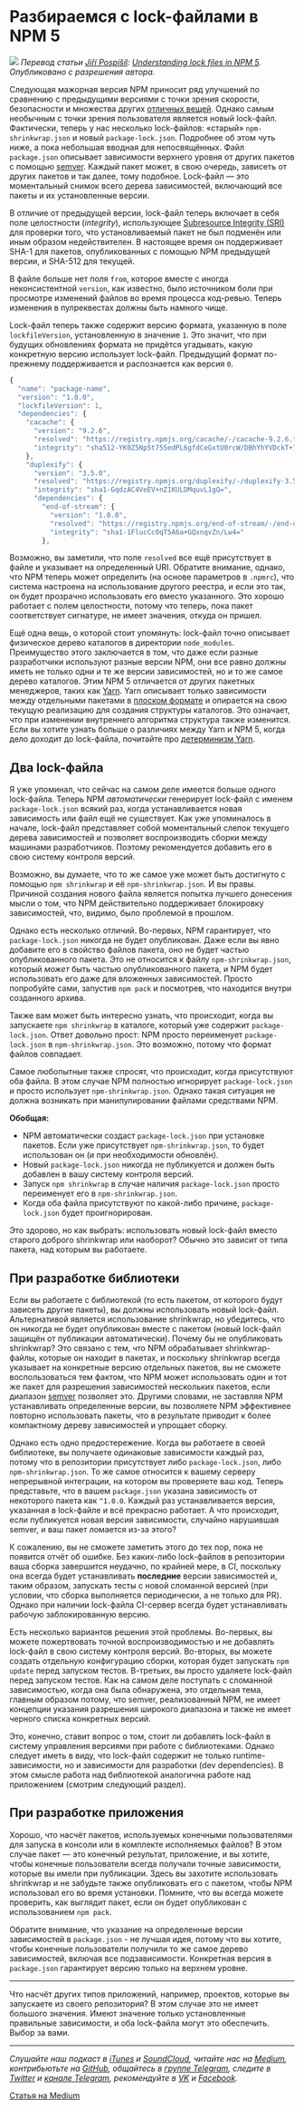 # Разбираемся с lock-файлами в NPM 5
![](https://cdn-images-1.medium.com/max/1600/1*Ol_Cbq4xAJLwHgZKgJFbZQ.png)
*Перевод статьи [Jiří Pospíšil](http://jpospisil.com/): [Understanding lock files in NPM 5](http://jpospisil.com/2017/06/02/understanding-lock-files-in-npm-5.html). Опубликовано с разрешения автора.*

Следующая мажорная версия NPM приносит ряд улучшений по сравнению с предыдущими версиями с точки зрения скорости, безопасности и множества других [отличных вещей](https://medium.com/devschacht/npm-5-is-now-npm-latest-9ef037c9f5f5). Однако самым необычным с точки зрения пользователя является новый lock-файл. Фактически, теперь у нас несколько lock-файлов: «старый» `npm-shrinkwrap.json` и новый `package-lock.json`. Подробнее об этом чуть ниже, а пока небольшая вводная для непосвящённых. Файл `package.json` описывает зависимости верхнего уровня от других пакетов с помощью [semver](http://semver.org/). Каждый пакет может, в свою очередь, зависеть от других пакетов и так далее, тому подобное. Lock-файл — это моментальный снимок всего дерева зависимостей, включающий все пакеты и их установленные версии.

В отличие от предыдущей версии, lock-файл теперь включает в себя поле целостности (*integrity*), использующее [Subresource Integrity (SRI)](https://w3c.github.io/webappsec-subresource-integrity/) для проверки того, что установливаемый пакет не был подменён или иным образом недействителен. В настоящее время он поддерживает SHA-1 для пакетов, опубликованных с помощью NPM предыдущей версии, и SHA-512 для текущей.

В файле больше нет поля `from`, которое вместе с иногда неконсистентной `version`, как известно, было источником боли при просмотре изменений файлов во время процесса код-ревью. Теперь изменения в пулреквестах должны быть намного чище.

Lock-файл теперь также содержит версию формата, указанную в поле `lockfileVersion`, установленную в значение `1`. Это значит, что при будущих обновлениях формата не придётся угадывать, какую конкретную версию использует lock-файл. Предыдущий формат по-прежнему поддерживается и распознается как версия `0`.

```javascript
{
  "name": "package-name",
  "version": "1.0.0",
  "lockfileVersion": 1,
  "dependencies": {
    "cacache": {
      "version": "9.2.6",
      "resolved": "https://registry.npmjs.org/cacache/-/cacache-9.2.6.tgz",
      "integrity": "sha512-YK0Z5Np5t755edPL6gfdCeGxtU0rcW/DBhYhYVDckT+7AFkCCtedf2zru5NRbBLFk6e7Agi/RaqTOAfiaipUfg=="
    },
    "duplexify": {
      "version": "3.5.0",
      "resolved": "https://registry.npmjs.org/duplexify/-/duplexify-3.5.0.tgz",
      "integrity": "sha1-GqdzAC4VeEV+nZ1KULDMquvL1gQ=",
      "dependencies": {
        "end-of-stream": {
          "version": "1.0.0",
          "resolved": "https://registry.npmjs.org/end-of-stream/-/end-of-stream-1.0.0.tgz",
          "integrity": "sha1-1FlucCc0qT5A6a+GQxnqvZn/Lw4="
        },
```

Возможно, вы заметили, что поле `resolved` все ещё присутствует в файле и указывает на определенный URI. Обратите внимание, однако, что NPM теперь может определить (на основе параметров в `.npmrc`), что система настроена на использование другого реестра, и если это так, он будет прозрачно использовать его вместо указанного. Это хорошо работает с полем целостности, потому что теперь, пока пакет соответствует сигнатуре, не имеет значения, откуда он пришел.

Ещё одна вещь, о которой стоит упомянуть: lock-файл точно описывает физическое дерево каталогов в директории `node_modules`. Преимущество этого заключается в том, что даже если разные разработчики используют разные версии NPM, они все равно должны иметь не только одни и те же версии зависимостей, но и то же самое дерево каталогов. Этим NPM 5 отличается от других пакетных менеджеров, таких как [Yarn](https://yarnpkg.com/en/). Yarn описывает только зависимости между отдельными пакетами в [плоском формате](https://github.com/yarnpkg/yarn/blob/46750b2bebd487fb2d2011b9c4b7646ec6e2d8a3/yarn.lock) и опирается на свою текущую реализацию для создания структуры каталогов. Это означает, что при изменении внутреннего алгоритма структура также изменится. Если вы хотите узнать больше о различиях между Yarn и NPM 5, когда дело доходит до lock-файла, почитайте про [детерминизм Yarn](https://yarnpkg.com/blog/2017/05/31/determinism/).

## Два lock-файла
Я уже упоминал, что сейчас на самом деле имеется больше одного lock-файла. Теперь NPM *автоматически* генерирует lock-файл с именем `package-lock.json` всякий раз, когда устанавливается новая зависимость или файл ещё не существует. Как уже упоминалось в начале, lock-файл представляет собой моментальный слепок текущего дерева зависимостей и позволяет воспроизводить сборки между машинами разработчиков. Поэтому рекомендуется добавить его в свою систему контроля версий.

Возможно, вы думаете, что то же самое уже может быть достигнуто с помощью `npm shrinkwrap` и её `npm-shrinkwrap.json`. И вы правы. Причиной создания нового файла является попытка лучшего донесения мысли о том, что NPM действительно поддерживает блокировку зависимостей, что, видимо, было проблемой в прошлом.

Однако есть несколько отличий. Во-первых, NPM гарантирует, что `package-lock.json` никогда не будет опубликован. Даже если вы явно добавите его в свойство файлов пакета, оно не будет частью опубликованного пакета. Это не относится к файлу `npm-shrinkwrap.json`, который *может* быть частью опубликованного пакета, и NPM будет использовать его даже для вложенных зависимостей. Просто попробуйте сами, запустив `npm pack` и посмотрев, что находится внутри созданного архива.

Также вам может быть интересно узнать, что происходит, когда вы запускаете `npm shrinkwrap` в каталоге, который уже содержит `package-lock.json`. Ответ довольно прост: NPM просто переименует `package-lock.json` в `npm-shrinkwrap.json`. Это возможно, потому что формат файлов совпадает.

Самое любопытные также спросят, что происходит, когда присутствуют оба файла. В этом случае NPM полностью игнорирует `package-lock.json` и просто использует `npm-shrinkwrap.json`. Однако такая ситуация не должна возникать при манипулировании файлами средствами NPM.

**Обобщая:**
* NPM автоматически создаст `package-lock.json` при установке пакетов. Если уже присутствует `npm-shrinkwrap.json`, то будет использован он (и при необходимости обновлён).
* Новый `package-lock.json` никогда не публикуется и должен быть добавлен в вашу систему контроля версий.
* Запуск `npm shrinkwrap` в случае наличия `package-lock.json` просто переименует его в `npm-shrinkwrap.json`.
* Когда оба файла присутствуют по какой-либо причине, `package-lock.json` будет проигнорирован.

Это здорово, но как выбрать: использовать новый lock-файл вместо старого доброго shrinkwrap или наоборот? Обычно это зависит от типа пакета, над которым вы работаете.

## При разработке библиотеки
Если вы работаете с библиотекой (то есть пакетом, от которого будут зависеть другие пакеты), вы должны использовать новый lock-файл. Альтернативой является использование shrinkwrap, но убедитесь, что он никогда не будет опубликован вместе с пакетом (новый lock-файл защищён от публикации автоматически). Почему бы не опубликовать shrinkwrap? Это связано с тем, что NPM обрабатывает shrinkwrap-файлы, которые он находит в пакетах, и поскольку shrinkwrap всегда указывает на конкретные версию отдельных пакетов, вы не сможете воспользоваться тем фактом, что NPM может использовать один и тот же пакет для разрешения зависимостей нескольких пакетов, если диапазон [semver](http://semver.org/) позволяет это. Другими словами, не заставляя NPM устанавливать определенные версии, вы позволяете NPM эффективнее повторно использовать пакеты, что в результате приводит к более компактному дереву зависимостей и упрощает сборку.

Однако есть одно предостережение. Когда вы работаете в своей библиотеке, вы получаете одинаковые зависимости каждый раз, потому что в репозитории присутствует либо `package-lock.json`, либо `npm-shrinkwrap.json`. То же самое относится к вашему серверу непрерывной интеграции, на котором вы проверяете ваш код. Теперь представьте, что в вашем `package.json` указана зависимость от некоторого пакета как `^1.0.0`. Каждый раз устанавливается версия, указанная в lock-файле и всё прекрасно работает. А что происходит, если публикуется новая версия зависимости, случайно нарушившая semver, и ваш пакет ломается из-за этого?

К сожалению, вы не сможете заметить этого до тех пор, пока не появится отчёт об ошибке. Без каких-либо lock-файлов в репозитории ваша сборка завершится неудачно, по крайней мере, в CI, поскольку она всегда будет устанавливать **последние** версии зависимостей и, таким образом, запускать тесты с новой сломанной версией (при условии, что сборка выполняется периодически, а не только для PR). Однако при наличии lock-файла CI-сервер всегда будет устанавливать рабочую заблокированную версию.

Есть несколько вариантов решения этой проблемы. Во-первых, вы можете пожертвовать точной воспроизводимостью и не добавлять lock-файл в свою систему контроля версий. Во-вторых, вы можете создать отдельную конфигурацию сборки, которая будет запускать `npm update` перед запуском тестов. В-третьих, вы просто удаляете lock-файл перед запуском тестов. Как на самом деле поступать с сломанной зависимостью, когда она была обнаружена, это отдельная тема, главным образом потому, что semver, реализованный NPM, не имеет концепции указания разрешения широкого диапазона и также не имеет черного списка конкретных версий.

Это, конечно, ставит вопрос о том, стоит ли добавлять lock-файл в систему управления версиями при работе с библиотеками. Однако следует иметь в виду, что lock-файл содержит не только runtime-зависимости, но и зависимости для разработки (dev dependencies). В этом смысле работа над библиотекой аналогична работе над приложением (смотрим следующий раздел).

## При разработке приложения
Хорошо, что насчёт пакетов, используемых конечными пользователями для запуска в консоли или в комплекте исполняемых файлов? В этом случае пакет — это конечный результат, приложение, и вы хотите, чтобы конечные пользователи всегда получали точные зависимости, которые вы имели при публикации. Здесь вы захотите использовать shrinkwrap и не забудьте также опубликовать его с пакетом, чтобы NPM использовал его во время установки. Помните, что вы всегда можете проверить, как выглядит пакет, если он будет опубликован с использованием `npm pack`.

Обратите внимание, что указание на определенные версии зависимостей в `package.json` - не лучшая идея, потому что вы хотите, чтобы конечные пользователи получили то же самое дерево зависимостей, включая все подзависимости. Конкретная версия в `package.json` гарантирует версию только на верхнем уровне.

---
Что насчёт других типов приложений, например, проектов, которые вы запускаете из своего репозитория? В этом случае это не имеет большого значения. Имеют значение только установленные правильные зависимости, и оба lock-файла могут это обеспечить. Выбор за вами.

---

*Слушайте наш подкаст в [iTunes](https://itunes.apple.com/ru/podcast/девшахта/id1226773343) и [SoundCloud](https://soundcloud.com/devschacht), читайте нас на [Medium](https://medium.com/devschacht), контрибьютьте на [GitHub](https://github.com/devSchacht), общайтесь в [группе Telegram](https://t.me/devSchacht), следите в [Twitter](https://twitter.com/DevSchacht) и [канале Telegram](https://t.me/devSchachtChannel), рекомендуйте в [VK](https://vk.com/devschacht) и [Facebook](https://www.facebook.com/devSchacht).*

[Статья на Medium](https://medium.com/devschacht/understanding-lock-files-in-npm-5-4bf615c6cd50)
